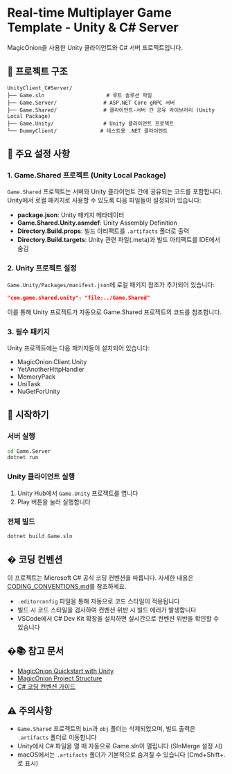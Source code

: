 # Real-time Multiplayer Game Template - Unity & C# Server

MagicOnion을 사용한 Unity 클라이언트와 C# 서버 프로젝트입니다.

## 📁 프로젝트 구조

```
UnityClient_C#Server/
├── Game.sln                    # 루트 솔루션 파일
├── Game.Server/               # ASP.NET Core gRPC 서버
├── Game.Shared/               # 클라이언트-서버 간 공유 라이브러리 (Unity Local Package)
├── Game.Unity/                # Unity 클라이언트 프로젝트
└── DummyClient/              # 테스트용 .NET 클라이언트
```

## 🔧 주요 설정 사항

### 1. Game.Shared 프로젝트 (Unity Local Package)

`Game.Shared` 프로젝트는 서버와 Unity 클라이언트 간에 공유되는 코드를 포함합니다.
Unity에서 로컬 패키지로 사용할 수 있도록 다음 파일들이 설정되어 있습니다:

- **package.json**: Unity 패키지 메타데이터
- **Game.Shared.Unity.asmdef**: Unity Assembly Definition
- **Directory.Build.props**: 빌드 아티팩트를 `.artifacts` 폴더로 출력
- **Directory.Build.targets**: Unity 관련 파일(.meta)과 빌드 아티팩트를 IDE에서 숨김

### 2. Unity 프로젝트 설정

`Game.Unity/Packages/manifest.json`에 로컬 패키지 참조가 추가되어 있습니다:

```json
"com.game.shared.unity": "file:../Game.Shared"
```

이를 통해 Unity 프로젝트가 자동으로 Game.Shared 프로젝트의 코드를 참조합니다.

### 3. 필수 패키지

Unity 프로젝트에는 다음 패키지들이 설치되어 있습니다:
- MagicOnion.Client.Unity
- YetAnotherHttpHandler
- MemoryPack
- UniTask
- NuGetForUnity

## 🚀 시작하기

### 서버 실행

```bash
cd Game.Server
dotnet run
```

### Unity 클라이언트 실행

1. Unity Hub에서 `Game.Unity` 프로젝트를 엽니다
2. Play 버튼을 눌러 실행합니다

### 전체 빌드

```bash
dotnet build Game.sln
```

## � 코딩 컨벤션

이 프로젝트는 Microsoft C# 공식 코딩 컨벤션을 따릅니다.
자세한 내용은 [CODING_CONVENTIONS.md](./CODING_CONVENTIONS.md)를 참조하세요.

- `.editorconfig` 파일을 통해 자동으로 코드 스타일이 적용됩니다
- 빌드 시 코드 스타일을 검사하여 컨벤션 위반 시 빌드 에러가 발생합니다
- VSCode에서 C# Dev Kit 확장을 설치하면 실시간으로 컨벤션 위반을 확인할 수 있습니다

## �📚 참고 문서

- [MagicOnion Quickstart with Unity](https://cysharp.github.io/MagicOnion/quickstart-unity)
- [MagicOnion Project Structure](https://cysharp.github.io/MagicOnion/fundamentals/project-structure)
- [C# 코딩 컨벤션 가이드](./CODING_CONVENTIONS.md)

## ⚠️ 주의사항

- `Game.Shared` 프로젝트의 `bin`과 `obj` 폴더는 삭제되었으며, 빌드 출력은 `.artifacts` 폴더로 이동합니다
- Unity에서 C# 파일을 열 때 자동으로 Game.sln이 열립니다 (SlnMerge 설정 시)
- macOS에서는 `.artifacts` 폴더가 기본적으로 숨겨질 수 있습니다 (Cmd+Shift+. 로 표시)
